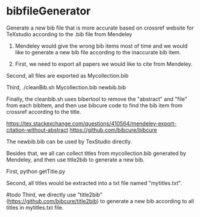 # bibfileGenerator
Generate a new bib file that is more accurate based on crossref website for TeXstudio according to the .bib file from Mendeley

1. Mendeley would give the wrong bib items most of time and we would like to generate a new bib file according to the inaccurate bib item.

2. First, we need to export all papers we would like to cite from Mendeley.

Second, all files are exported as Mycollection.bib

Third, ./cleanBib.sh Mycollection.bib newbib.bib

Finally, the cleanbib.sh uses bibertool to remove the "abstract" and "file" from each bibItem, and then use bibcure code to find the bib item from crossref according to the title.

https://tex.stackexchange.com/questions/410564/mendeley-export-citation-without-abstract
https://github.com/bibcure/bibcure

The newbib.bib can be used by TexStudio directly. 


Besides that, we all can collect titles from mycollection.bib generated by Mendeley, and then use title2bib to generate a new bib.

First, python getTitle.py
 
Second, all titles would be extracted into a txt file named "mytitles.txt".


#todo
Third, we directly use "title2bib" (https://github.com/bibcure/title2bib) to generate a new bib according to all titles in mytitles.txt file.

